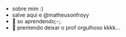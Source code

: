 -   sobre mim :)
-   salve aqui e @matheusonfroyy
- 👀 so aprendendo;-;.
- 🌱 prentendo deixar o prof orgulhoso kkkk...
